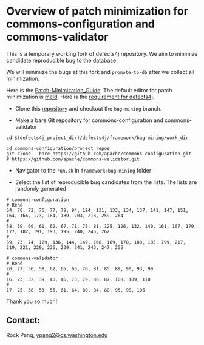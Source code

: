 # Overview of patch minimization for commons-configuration and commons-validator

This is a temporary working fork of defects4j repository. We aim to minimize candidate reproducible bug to the database.

We will minimize the bugs at this fork and `promote-to-db` after we collect all minimization.

Here is the [Patch-Minimization_Guide](https://github.com/rjust/defects4j/blob/master/framework/bug-mining/Patch-Minimization-Guide.md). The default editor for patch minimization is [meld](https://meldmerge.org/). Here is the [requirement for defects4j](https://github.com/rjust/defects4j).

* Clone this [repository](https://github.com/rrrrrrockpang/defects4j/tree/bug-mining) and checkout the `bug-mining` branch.

* Make a bare Git repository for commons-configuration and commons-validator

```
cd $(defects4j_project_dir)/defects4j/framework/bug-mining/work_dir

cd commons-configuration/project_repos
git clone --bare https://github.com/apache/commons-configuration.git
# https://github.com/apache/commons-validator.git
```

* Navigator to the `run.sh` in `framework/bug-mining` folder

* Select the list of reproducible bug candidates from the lists. The lists are randomly generated 

```
# commons-configuration
# René
64, 70, 72, 76, 77, 78, 84, 124, 131, 133, 134, 137, 141, 147, 151, 164, 166, 173, 184, 189, 203, 213, 259, 264
#
58, 59, 60, 61, 62, 67, 71, 75, 81, 125, 126, 132, 140, 161, 167, 170, 177, 182, 191, 193, 195, 240, 245, 262
#
69, 73, 74, 129, 136, 144, 149, 168, 169, 178, 180, 185, 199, 217, 219, 221, 229, 236, 239, 241, 243, 247, 255
```

```
# commons-validator
# René
20, 27, 56, 58, 62, 65, 66, 76, 81, 85, 89, 90, 93, 99
#
16, 23, 32, 39, 40, 46, 73, 79, 86, 87, 108, 109, 110
#
17, 25, 38, 53, 55, 61, 64, 80, 84, 88, 95, 98, 105
```

Thank you so much!

## Contact:

Rock Pang, ypang2@cs.washington.edu